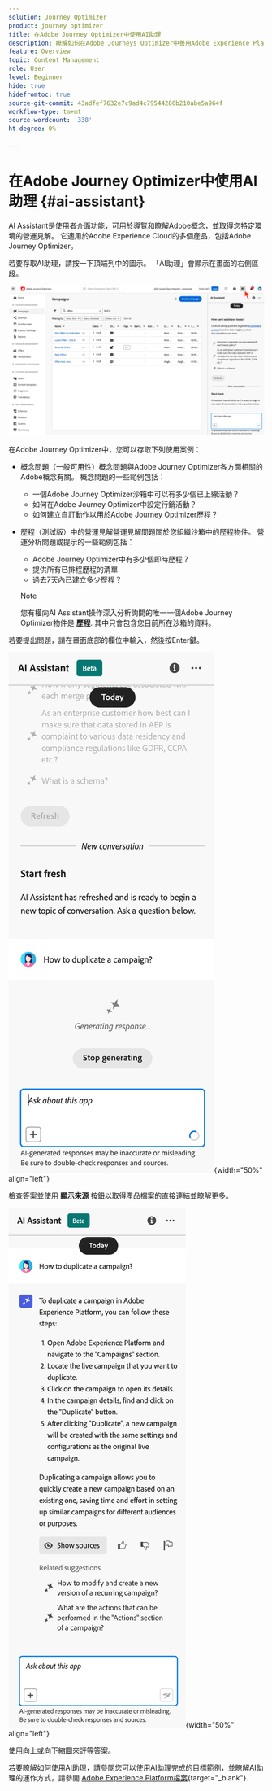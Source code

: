 ```yaml
---
solution: Journey Optimizer
product: journey optimizer
title: 在Adobe Journey Optimizer中使用AI助理
description: 瞭解如何在Adobe Journeys Optimizer中善用Adobe Experience Platform AI Assistant。
feature: Overview
topic: Content Management
role: User
level: Beginner
hide: true
hidefromtoc: true
source-git-commit: 43adfef7632e7c9ad4c79544286b210abe5a964f
workflow-type: tm+mt
source-wordcount: '338'
ht-degree: 0%

---
```


# 在Adobe Journey Optimizer中使用AI助理 {#ai-assistant}

AI Assistant是使用者介面功能，可用於導覽和瞭解Adobe概念，並取得您特定環境的營運見解。 它適用於Adobe Experience Cloud的多個產品，包括Adobe Journey Optimizer。

若要存取AI助理，請按一下頂端列中的圖示。 「AI助理」會顯示在畫面的右側區段。

![](assets/do-not-localize/ai-assistant-open.png)

在Adobe Journey Optimizer中，您可以存取下列使用案例：

* 概念問題（一般可用性）概念問題與Adobe Journey Optimizer各方面相關的Adobe概念有關。 概念問題的一些範例包括：

   * 一個Adobe Journey Optimizer沙箱中可以有多少個已上線活動？
   * 如何在Adobe Journey Optimizer中設定行銷活動？
   * 如何建立自訂動作以用於Adobe Journey Optimizer歷程？


* 歷程（測試版）中的營運見解營運見解問題關於您組織沙箱中的歷程物件。 營運分析問題或提示的一些範例包括：

   * Adobe Journey Optimizer中有多少個即時歷程？
   * 提供所有已排程歷程的清單
   * 過去7天內已建立多少歷程？

  >[!NOTE]
  >
  >您有權向AI Assistant操作深入分析詢問的唯一一個Adobe Journey Optimizer物件是 **歷程**. 其中只會包含您目前所在沙箱的資料。


若要提出問題，請在畫面底部的欄位中輸入，然後按Enter鍵。

![](assets/do-not-localize/ai-assistant-ask.png){width="50%" align="left"}

檢查答案並使用 **顯示來源** 按鈕以取得產品檔案的直接連結並瞭解更多。

![](assets/do-not-localize/ai-assistant-answer.png){width="50%" align="left"}

使用向上或向下縮圖來評等答案。

若要瞭解如何使用AI助理，請參閱您可以使用AI助理完成的目標範例，並瞭解AI助理的運作方式，請參閱 [Adobe Experience Platform檔案](https://experienceleague.adobe.com/en/docs/experience-platform/landing/platform-ui/ai-assistant){target="_blank"}.

